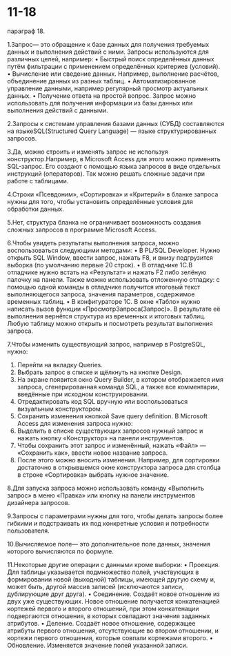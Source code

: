 # 11-18
параграф 18.

1.Запрос— это обращение к базе данных для получения требуемых данных и выполнения действий с ними.
Запросы используются для различных целей, например:
•	Быстрый поиск определённых данных путём фильтрации с применением определённых критериев (условий).
•	Вычисление или сведение данных. Например, выполнение расчётов, объединение данных из разных таблиц.
•	Автоматизированное управление данными, например регулярный просмотр актуальных данных.
•	Получение ответа на простой вопрос. Запрос можно использовать для получения информации из базы данных или выполнения действий с данными.

2.Запросы к системам управления базами данных (СУБД) составляются на языкеSQL(Structured Query Language) — языке структурированных запросов.

3.Да, можно строить и изменять запрос не используя конструктор.Например, в Microsoft Access для этого можно применить SQL-запрос. Его создают с помощью языка запросов в виде отдельных инструкций (операторов). Так можно решать сложные задачи при работе с таблицами.

4.Строки «Псевдоним», «Сортировка» и «Критерий» в бланке запроса нужны для того, чтобы установить определённые условия для обработки данных.

5.Нет, структура бланка не ограничивает возможность создания сложных запросов в программе Microsoft Access.

6.Чтобы увидеть результаты выполнения запроса, можно воспользоваться следующими методами:
•	В PL/SQL Developer. Нужно открыть SQL Window, ввести запрос, нажать F8, и внизу подгрузится выборка (по умолчанию первые 20 строк).
•	В отладчике 1С.В отладчике нужно встать на «Результат» и нажать F2 либо зелёную палочку на панели. Также можно использовать отложенную отладку: с помощью одной команды в отладчике получится итоговый текст выполняющегося запроса, значения параметров, содержимое временных таблиц.
•	В конфигураторе 1С. В окне «Табло» нужно написать вызов функции «ПросмотрЗапроса(Запрос)». В результате её выполнения вернётся структура из временных и итоговых таблиц. Любую таблицу можно открыть и посмотреть результат выполнения запроса.

7.Чтобы изменить существующий запрос, например в PostgreSQL, нужно:
  1)	Перейти на вкладку Queries.
  2)	Выбрать запрос в списке и щёлкнуть на кнопке Design.
  3)	На экране появится окно Query Builder, в котором отображается имя запроса, сгенерированная команда SQL, а также все комментарии, введённые при исходном конструировании.
  4)	Отредактировать код SQL вручную или воспользоваться визуальным конструктором.
  5)	Сохранить изменения кнопкой Save query definition.
В Microsoft Access для изменения запроса нужно:
  1)	Выделить в списке существующих запросов нужный запрос и нажать кнопку «Конструктор» на панели инструментов.
  2)	Чтобы сохранить этот запрос и изменённый, нажать «Файл» — «Сохранить как», ввести новое название запроса.
  3)	После этого можно вносить изменения. Например, для сортировки достаточно в открывшемся окне конструктора запроса для столбца в строке «Сортировка» выбрать нужное значение.

8.Для запуска запроса можно использовать команду «Выполнить запрос» в меню «Правка» или кнопку на панели инструментов дизайнера запросов.

9.Запросы с параметрами нужны для того, чтобы делать запросы более гибкими и подстраивать их под конкретные условия и потребности пользователя.

10.Вычисляемое поле— это дополнительное поле данных, значения которого вычисляются по формуле.

11.Некоторые другие операции с данными кроме выборки:
•	Проекция. Для таблицы указывается подмножество полей, участвующих в формировании новой (выходной) таблицы, имеющей другую схему и, может быть, другой массив записей (исключаются записи, дублирующие друг друга).
•	Соединение. Создаёт новое отношение из двух уже существующих. Новое отношение получается конкатенацией кортежей первого и второго отношений, при этом конкатенации подвергаются отношения, в которых совпадают значения заданных атрибутов.
•	Деление. Создаёт новое отношение, содержащее атрибуты первого отношения, отсутствующие во втором отношении, и кортежи первого отношения, которые совпали кортежами второго.
•	Обновление. Изменяется значение полей указанной записи.
